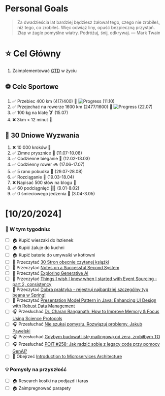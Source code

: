 
Personal Goals
==============
> Za dwadzieścia lat bardziej będziesz żałował tego, czego nie zrobiłeś, niż tego, co zrobiłeś. Więc odwiąż liny, opuść bezpieczną przystań. Złap w żagle pomyślne wiatry. Podróżuj, śnij, odkrywaj.
> — Mark Twain

# ⭐ Cel Główny
1. Zaimplementować [GTD](https://gettingthingsdone.com/) w życiu

## ⚽️ Cele Sportowe
1. ✅ Przebiec 400 km (417/400) 🏃 ![Progress](https://geps.dev/progress/104/) (11.10)
2. ✅ Przejechać na rowerze 1600 km (2477/1600) 🚴 ![Progress](https://geps.dev/progress/154/) (22.07)
3. ✅ 100 kg na klatę  🏋️ (15.07)
4. ❌ 3km < 12 minut 👟

## 🎯 30 Dniowe Wyzwania
1. ❌ 10 000 kroków 🦶 
2. ✅ Zimne prysznice 🚿 (11.07-10.08)
3. ✅ Codzienne bieganie 🏃 (12.02-13.03)
4. ✅ Codzienny rower 🚲 (17.06-17.07)
5. ✅ 5 rano pobudka 🌅 (29.07-28.08)
6. ✅ Rozciąganie 🧘 (19.03-18.04)
7. ❌ Napisać 500 słów na blogu 📝
8. ✅ 60 podciągnięć 🏋️‍♂️ (9.01-8.02)
9. ✅ 0 śmieciowego jedzenia 🍔 (3.04-3.05)

# [10/20/2024]
### 🚧 W tym tygodniu:
- [ ] 🏠 Kupić wieszaki do łazienek
- [ ] 🏠 Kupić żaluje do kuchni
- [ ] 🏠 Kupić baterie do umywalki w kotłowni
- [ ] 📗 Przeczytać [30 Stron obecnie czytanej książki](https://github.com/BartoszDabek/bdabek.pl/blob/master/miscellaneous/books.md)
- [ ] 📗 Przeczytać [Notes on a Successful Second System](https://avdi.codes/notes-on-a-successful-second-system/)
- [ ] 📗 Przeczytać [Exploring Generative AI](https://martinfowler.com/articles/exploring-gen-ai.html)
- [ ] 📗 Przeczytać [Things I wish I knew when I started with Event Sourcing - part 2, consistency](https://softwaremill.com/things-i-wish-i-knew-when-i-started-with-event-sourcing-part-2-consistency/)
- [ ] 📗 Przeczytać [Dobra praktyka - rejestruj najbardziej szczególny typ beana w Spring!](https://cezarysanecki.pl/2024/09/01/dobra-praktyka-zwracaj-najogolnieszy-typ-beana-w-spring/)
- [ ] 📗 Przeczytać [Presentation Model Pattern in Java: Enhancing UI Design with Robust Data Management](https://java-design-patterns.com/patterns/presentation-model/)
- [ ] 🎧 Przesłuchać [Dr. Charan Ranganath: How to Improve Memory & Focus Using Science Protocols](https://www.hubermanlab.com/episode/dr-charan-ranganath-how-to-improve-memory-focus-using-science-protocols)
- [ ] 🎧 Przesłuchać [Nie szukaj pomysłu. Rozwiązuj problemy. Jakub Pawelski](https://youtu.be/D6pTWNgE-UI)
- [ ] 🎧 Przesłuchać [Gdybym budował listę mailingową od zera, zrobiłbym TO](https://malawielkafirma.pl/jak-zbudowac-liste-mailingowa-od-zera/)
- [ ] 🎧 Przesłuchać [POIT #258: Jak radzić sobie z legacy code przy pomocy GenAI?](https://porozmawiajmyoit.pl/poit-258-jak-radzic-sobie-z-legacy-code-przy-pomocy-genai/)
- [ ] 🎥 Obejrzeć [Introduction to Microservices Architecture](https://www.udemy.com/course/master-microservices-with-spring-docker-kubernetes/)

### 💡 Pomysły na przyszłość
- [ ] 🏠 Research kostki na podjazd i taras
- [ ] 🏠 Zaimpregnować parapety
